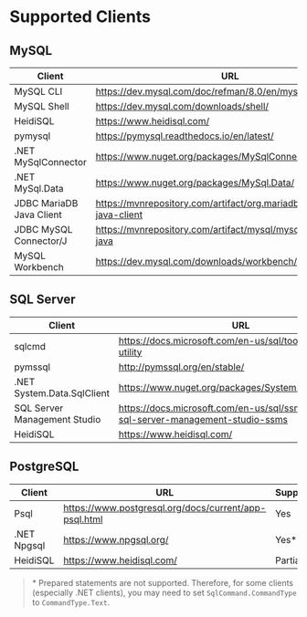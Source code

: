 # Supported Clients

## MySQL

| Client                   | URL                                                                       | Supported |
| ------------------------ | ------------------------------------------------------------------------- | --------- |
| MySQL CLI                | <https://dev.mysql.com/doc/refman/8.0/en/mysql.html>                      | Yes       |
| MySQL Shell              | <https://dev.mysql.com/downloads/shell/>                                  | Yes       |
| HeidiSQL                 | <https://www.heidisql.com/>                                               | Yes       |
| pymysql                  | <https://pymysql.readthedocs.io/en/latest/>                               | Yes       |
| .NET MySqlConnector      | <https://www.nuget.org/packages/MySqlConnector/>                          | Yes\*     |
| .NET MySql.Data          | <https://www.nuget.org/packages/MySql.Data/>                              | Yes\*     |
| JDBC MariaDB Java Client | <https://mvnrepository.com/artifact/org.mariadb.jdbc/mariadb-java-client> | Yes       |
| JDBC MySQL Connector/J   | <https://mvnrepository.com/artifact/mysql/mysql-connector-java>           | No        |
| MySQL Workbench          | <https://dev.mysql.com/downloads/workbench/>                              | No        |


## SQL Server

| Client                       | URL                                                                                    | Supported |
| ---------------------------- | -------------------------------------------------------------------------------------- | --------- |
| sqlcmd                       | <https://docs.microsoft.com/en-us/sql/tools/sqlcmd-utility>                            | Yes       |
| pymssql                      | <http://pymssql.org/en/stable/>                                                        | Yes       |
| .NET System.Data.SqlClient   | <https://www.nuget.org/packages/System.Data.SqlClient/>                                | Yes\*     |
| SQL Server Management Studio | <https://docs.microsoft.com/en-us/sql/ssms/download-sql-server-management-studio-ssms> | No        |
| HeidiSQL                     | <https://www.heidisql.com/>                                                            | No        |

## PostgreSQL

| Client      | URL                                                     | Supported |
| ----------- | ------------------------------------------------------- | --------- |
| Psql        | <https://www.postgresql.org/docs/current/app-psql.html> | Yes       |
| .NET Npgsql | <https://www.npgsql.org/>                               | Yes\*     |
| HeidiSQL    | <https://www.heidisql.com/>                             | Partial   |

> \* Prepared statements are not supported. Therefore, for some clients (especially .NET clients), you may need to set `SqlCommand.CommandType` to `CommandType.Text`.
